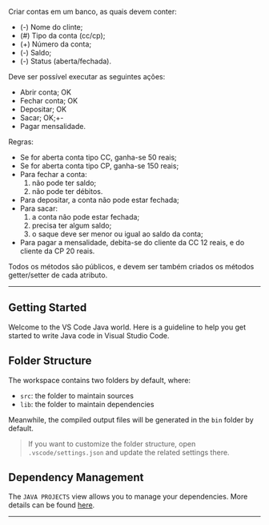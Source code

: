 Criar contas em um banco, as quais devem conter:
- (-) Nome do clinte;
- (#) Tipo da conta (cc/cp);
- (+) Número da conta;
- (-) Saldo;
- (-) Status (aberta/fechada).

Deve ser possível executar as seguintes ações:
- Abrir conta; OK
- Fechar conta; OK 
- Depositar; OK
- Sacar; OK;+-
- Pagar mensalidade.

Regras:
- Se for aberta conta tipo CC, ganha-se 50 reais;
- Se for aberta conta tipo CP, ganha-se 150 reais;
- Para fechar a conta:
    1. não pode ter saldo;
    2. não pode ter débitos.
- Para depositar, a conta não pode estar fechada;
- Para sacar:
    1. a conta não pode estar fechada;
    2. precisa ter algum saldo;
    3. o saque deve ser menor ou igual ao saldo da conta;
- Para pagar a mensalidade, debita-se do cliente da CC 12 reais, e do cliente da CP 20 reais.

Todos os métodos são públicos, e devem ser também criados os métodos getter/setter de cada atributo.

_____________________________________________________________________________________________

## Getting Started

Welcome to the VS Code Java world. Here is a guideline to help you get started to write Java code in Visual Studio Code.

## Folder Structure

The workspace contains two folders by default, where:

- `src`: the folder to maintain sources
- `lib`: the folder to maintain dependencies

Meanwhile, the compiled output files will be generated in the `bin` folder by default.

> If you want to customize the folder structure, open `.vscode/settings.json` and update the related settings there.

## Dependency Management

The `JAVA PROJECTS` view allows you to manage your dependencies. More details can be found [here](https://github.com/microsoft/vscode-java-dependency#manage-dependencies).

_________________________________________________________________________________________
